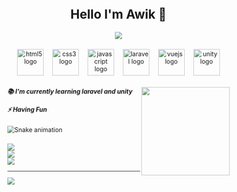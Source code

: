 <h1 align="center">Hello I'm Awik 👋</h1>

###

<div align="center">
  <img src="https://visitor-badge.laobi.icu/badge?page_id=maurodesouz.maurodesouz&"  />
</div>

###

<div align="center">
  <img src="https://skillicons.dev/icons?i=html" height="60" alt="html5 logo"  />
  <img width="12" />
  <img src="https://skillicons.dev/icons?i=css" height="60" alt="css3 logo"  />
  <img width="12" />
  <img src="https://skillicons.dev/icons?i=js" height="60" alt="javascript logo"  />
  <img width="12" />
  <img src="https://skillicons.dev/icons?i=laravel" height="60" alt="laravel logo"  />
  <img width="12" />
  <img src="https://skillicons.dev/icons?i=vue" height="60" alt="vuejs logo"  />
  <img width="12" />
  <img src="https://skillicons.dev/icons?i=unity" height="60" alt="unity logo"  />
</div>

###

<img align="right" height="200" src="https://media4.giphy.com/media/v1.Y2lkPTc5MGI3NjExZTlibmlyamY1Z2w3MmxubmxzZDl2azU4ZmZxa3E3bWl1OTVxZ2Y4eCZlcD12MV9pbnRlcm5hbF9naWZfYnlfaWQmY3Q9Zw/flhDi6Bb6ySnYCjB9N/giphy.gif"  />

###

<h5 align="left">📚 I'm currently learning laravel and unity<br><br>⚡ Having Fun</h5>

### 

<img src="https://raw.githubusercontent.com/maurodesouz/maurodesouz/output/snake.svg" alt="Snake animation" />

###

![](https://github-readme-stats.vercel.app/api?username=RedBlue-awik&theme=codeSTACKr&hide_border=false&include_all_commits=false&count_private=false)<br/>
![](https://nirzak-streak-stats.vercel.app/?user=RedBlue-awik&theme=codeSTACKr&hide_border=false)<br/>
![](https://github-readme-stats.vercel.app/api/top-langs/?username=RedBlue-awik&theme=codeSTACKr&hide_border=false&include_all_commits=false&count_private=false&layout=compact)

---
[![](https://visitcount.itsvg.in/api?id=RedBlue-awik&icon=6&color=2)](https://visitcount.itsvg.in)